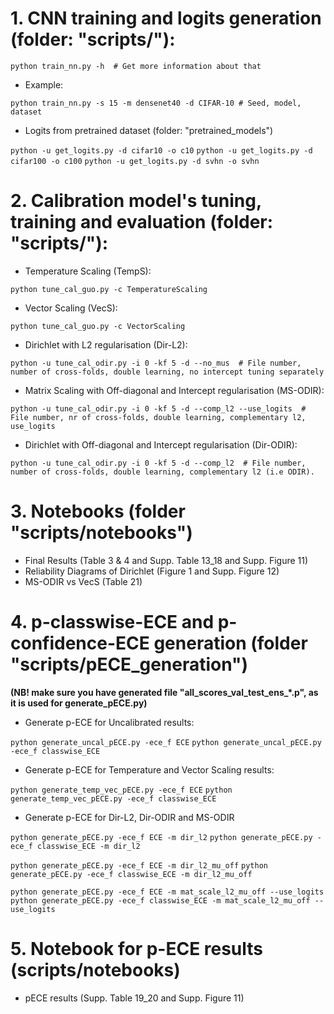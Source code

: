 # 1. CNN training and logits generation (folder: "scripts/"):

```python train_nn.py -h  # Get more information about that```

- Example:

```python train_nn.py -s 15 -m densenet40 -d CIFAR-10 # Seed, model, dataset```

- Logits from pretrained dataset (folder: "pretrained_models")

```python -u get_logits.py -d cifar10 -o c10```
```python -u get_logits.py -d cifar100 -o c100```
```python -u get_logits.py -d svhn -o svhn```


# 2. Calibration model's tuning, training and evaluation (folder: "scripts/"):

- Temperature Scaling (TempS):

```python tune_cal_guo.py -c TemperatureScaling```

- Vector Scaling (VecS):

```python tune_cal_guo.py -c VectorScaling```

- Dirichlet with L2 regularisation (Dir-L2):

```python -u tune_cal_odir.py -i 0 -kf 5 -d --no_mus  # File number, number of cross-folds, double learning, no intercept tuning separately```

- Matrix Scaling with Off-diagonal and Intercept regularisation (MS-ODIR):

```python -u tune_cal_odir.py -i 0 -kf 5 -d --comp_l2 --use_logits  # File number, nr of cross-folds, double learning, complementary l2, use_logits```

- Dirichlet with Off-diagonal and Intercept regularisation (Dir-ODIR):

```python -u tune_cal_odir.py -i 0 -kf 5 -d --comp_l2  # File number, number of cross-folds, double learning, complementary l2 (i.e ODIR).```


# 3. Notebooks (folder "scripts/notebooks")

- Final Results (Table 3 & 4 and Supp. Table 13_18 and Supp. Figure 11)
- Reliability Diagrams of Dirichlet (Figure 1 and Supp. Figure 12)
- MS-ODIR vs VecS (Table 21)


# 4. p-classwise-ECE and p-confidence-ECE generation (folder "scripts/pECE_generation")
<b>(NB! make sure you have generated file "all_scores_val_test_ens_*.p", as it is used for generate_pECE.py)</b>

- Generate p-ECE for Uncalibrated results:

```python generate_uncal_pECE.py -ece_f ECE```
```python generate_uncal_pECE.py -ece_f classwise_ECE```

- Generate p-ECE for Temperature and Vector Scaling results:

```python generate_temp_vec_pECE.py -ece_f ECE```
```python generate_temp_vec_pECE.py -ece_f classwise_ECE```


- Generate p-ECE for Dir-L2, Dir-ODIR and MS-ODIR

```python generate_pECE.py -ece_f ECE -m dir_l2```
```python generate_pECE.py -ece_f classwise_ECE -m dir_l2```

```python generate_pECE.py -ece_f ECE -m dir_l2_mu_off```
```python generate_pECE.py -ece_f classwise_ECE -m dir_l2_mu_off```

```python generate_pECE.py -ece_f ECE -m mat_scale_l2_mu_off --use_logits```
```python generate_pECE.py -ece_f classwise_ECE -m mat_scale_l2_mu_off --use_logits```


# 5. Notebook for p-ECE results (scripts/notebooks)

- pECE results (Supp. Table 19_20 and Supp. Figure 11)
